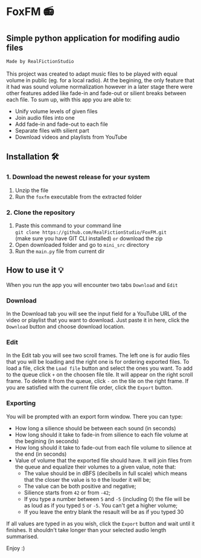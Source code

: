 # FoxFM 📻
## Simple python application for modifing audio files

`Made by RealFictionStudio`<br><br>
This project was created to adapt music files to be played with equal volume in public (eg. for a local radio). At the begining, the only feature that it had was sound volume normalization however in a later stage there were other features added like fade-in and fade-out or silient breaks between each file. To sum up, with this app you are able to:

* Unify volume levels of given files
* Join audio files into one
* Add fade-in and fade-out to each file
* Separate files with silient part
* Download videos and playlists from YouTube

## Installation 🛠️

### 1. Download the newest release for your system

1. Unzip the file
2. Run the `foxfm` executable from the extracted folder

### 2. Clone the repository

1. Paste this command to your command line<br>
```git clone https://github.com/RealFictionStudio/FoxFM.git```
<br>(make sure you have GIT CLI installed) `or` download the zip
2. Open downloaded folder and go to `mini_src` directory
3. Run the `main.py` file from current dir

## How to use it 💡

When you run the app you will encounter two tabs `Download` and `Edit`

### Download

In the Download tab you will see the input field for a YouTube URL of the video or playlist that you want to download. Just paste it in here, click the `Download` button and choose download location.

### Edit

In the Edit tab you will see two scroll frames. The left one is for audio files that you will be loading and the right one is for ordering exported files. To load a file, click the `Load file` button and select the ones you want. To add to the queue click `+` on the choosen file tile. It will appear on the right scroll frame. To delete it from the queue, click `-` on the tile on the right frame. If you are satisfied with the current file order, click the `Export` button.

### Exporting

You will be prompted with an export form window. There you can type:

* How long a silience should be between each sound (in seconds)
* How long should it take to fade-in from silience to each file volume at the begining (in seconds)
* How long should it take to fade-out from each file volume to silience at the end (in seconds)
* Value of volume that the exported file should have. It will join files from the queue and equalize their volumes to a given value, note that: 
  * The value should be in dBFS (decibells in full scale) which means that the closer the value is to `0` the louder it will be;
  * The value can be both positive and negative;
  * Silience starts from `42` or from `-42`;
  * If you type a number between `5` and `-5` (including 0) the file will be as loud as if you typed `5` or `-5`. You can't get a higher volume;
  * If you leave the entry blank the resault will be as if you typed 30

If all values are typed in as you wish, click the `Export` button and wait until it finishes. It shouldn't take longer than your selected audio length summarised.

Enjoy :)